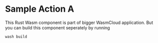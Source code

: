# Sample Action A

This Rust Wasm component is part of bigger WasmCloud application. But you can build this component seperately by running

```bash
wash build
```
